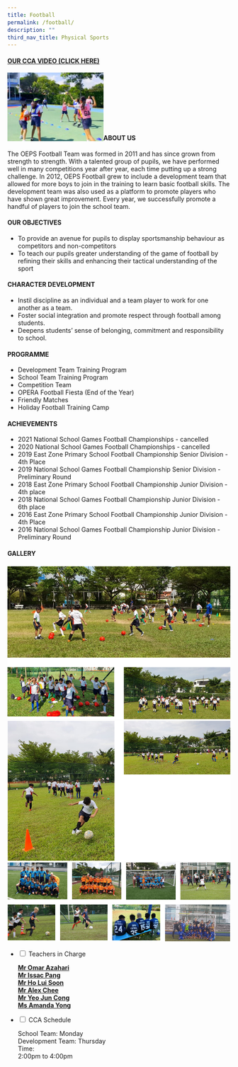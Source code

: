 ```yaml
---
title: Football
permalink: /football/
description: ""
third_nav_title: Physical Sports
---
```

<h4><strong><a title="Our CCA Video (Click here)" href="https://drive.google.com/file/d/1Q9zDce8EigrggubQrtJRW4PMYpAxwWot/view" target="_blank" rel="noopener">OUR CCA VIDEO (CLICK HERE)</a></strong></h4>
<a href="https://drive.google.com/file/d/1Q9zDce8EigrggubQrtJRW4PMYpAxwWot/view"><img style="width: 43%;" src="/images/nb1.jpg" align="left"></a><br><br><br><br><br><br><br>
<h4><strong>ABOUT US</strong></h4>
<p>The OEPS Football Team was formed in 2011 and has since grown from strength to strength. With a talented group of pupils, we have performed well in many competitions year after year, each time putting up a strong challenge. In 2012, OEPS Football grew to include a development team that allowed for more boys to join in the training to learn basic football skills. The development team was also used as a platform to promote players who have shown great improvement. Every year, we successfully promote a handful of players to join the school team.</p>
<h4><strong>OUR OBJECTIVES</strong></h4>
<ul>
<li>To provide an avenue for pupils to display sportsmanship behaviour as competitors and non-competitors</li>
<li>To teach our pupils greater understanding of the game of football by refining their skills and enhancing their tactical understanding of the sport</li>
</ul>
<h4><strong>CHARACTER DEVELOPMENT</strong></h4>
<ul>
<li>Instil discipline as an individual and a team player to work for one another as a team.&nbsp;</li>
<li>Foster social integration and promote respect through football among students.</li>
<li>Deepens students’ sense of belonging, commitment and responsibility to school.</li>
</ul>
<h4><strong>PROGRAMME</strong></h4>
<ul>
<li aria-level="1">Development Team Training Program</li>
<li aria-level="1">School Team Training Program</li>
<li aria-level="1">Competition Team&nbsp;</li>
<li aria-level="1">OPERA Football Fiesta (End of the Year)</li>
<li aria-level="1">Friendly Matches</li>
<li aria-level="1">Holiday Football Training Camp</li>
</ul>
<h4><strong>ACHIEVEMENTS</strong></h4>
<ul>
<li>2021 National School Games Football Championships - cancelled&nbsp;</li>
<li>2020 National School Games Football Championships - cancelled</li>
<li>2019 East Zone Primary School Football Championship Senior Division - 4th Place</li>
<li>2019 National School Games Football Championship Senior Division - Preliminary Round</li>
<li>2018 East Zone Primary School Football Championship Junior Division - 4th place</li>
<li>2018 National School Games Football Championship Junior Division - 6th place</li>
<li>2016 East Zone Primary School Football Championship Junior Division - 4th Place</li>
<li>2016 National School Games Football Championship Junior Division - Preliminary Round</li>
</ul>
<h4><strong>GALLERY</strong></h4>
<img src="/images/foot2.png"><br>
<img src="/images/foot3.png"><br>
<img src="/images/foot4.png">
<ul class="jekyllcodex_accordion">
<li><input id="accordion1" type="checkbox"> <label for="accordion1">Teachers in Charge</label>
<div>
<p><span style="text-decoration: underline;"><strong>Mr Omar Azahari<br></strong></span><span style="text-decoration: underline;"><strong>Mr Issac Pang<br></strong></span><span style="text-decoration: underline;"><strong>Mr Ho Lui Soon<br></strong></span><span style="text-decoration: underline;"><strong>Mr Alex Chee<br></strong></span><span style="text-decoration: underline;"><strong>Mr Yeo Jun Cong<br></strong></span><span style="text-decoration: underline;"><strong>Ms Amanda Yong</strong></span></p>
</div>
</li>
<li><input id="accordion2" type="checkbox"> <label for="accordion2">CCA Schedule</label>
<div>
<p>School Team: Monday<br>Development Team: Thursday<br>Time:<br>2:00pm to 4:00pm</p>
</div>
</li>
</ul>
